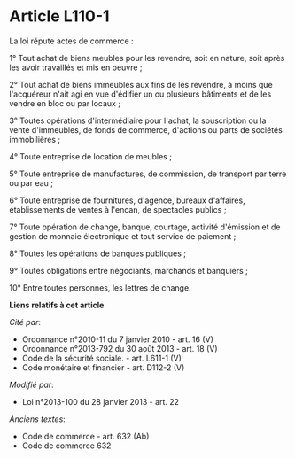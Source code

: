 # Article L110-1

La loi répute actes de commerce : 

1° Tout achat de biens meubles pour les revendre, soit en nature, soit après les avoir travaillés et mis en oeuvre ; 

2° Tout achat de biens immeubles aux fins de les revendre, à moins que l'acquéreur n'ait agi en vue d'édifier un ou plusieurs
bâtiments et de les vendre en bloc ou par locaux ; 

3° Toutes opérations d'intermédiaire pour l'achat, la souscription ou la vente d'immeubles, de fonds de commerce, d'actions
ou parts de sociétés immobilières ; 

4° Toute entreprise de location de meubles ; 

5° Toute entreprise de manufactures, de commission, de transport par terre ou par eau ; 

6° Toute entreprise de fournitures, d'agence, bureaux d'affaires, établissements de ventes à l'encan, de spectacles
publics ; 

7° Toute opération de change, banque, courtage, activité d'émission et de gestion de monnaie électronique et tout service de
paiement ; 

8° Toutes les opérations de banques publiques ; 

9° Toutes obligations entre négociants, marchands et banquiers ; 

10° Entre toutes personnes, les lettres de change.

**Liens relatifs à cet article**

_Cité par_:

  - Ordonnance n°2010-11 du 7 janvier 2010 - art. 16 (V)
  - Ordonnance n°2013-792 du 30 août 2013 - art. 18 (V)
  - Code de la sécurité sociale. - art. L611-1 (V)
  - Code monétaire et financier - art. D112-2 (V)

_Modifié par_:

  - Loi n°2013-100 du 28 janvier 2013 - art. 22

_Anciens textes_:

  - Code de commerce - art. 632 (Ab)
  - Code de commerce 632
